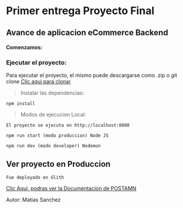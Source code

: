# Primer entrega Proyecto Final

## Avance de aplicacion eCommerce Backend

#### Comenzamos:

### Ejecutar el proyecto:

Para ejecutar el proyecto, el mismo puede descargarse como .zip o git clone
[Clic aqui para clonar](https://github.com/matsanchez/proyecto-final-backend.git)

> Instalar las dependencias:

```
npm install
```

> Modos de ejecucion Local:

```
El proyecto se ejecuta en http://localhost:8080
```

```
npm run start (modo produccion) Node JS

npm run dev (modo developer) Nodemon
```

## Ver proyecto en Produccion

```
Fue deployado en Glith
```

[Clic Aqui, podras ver la Documentacion de POSTAMN](https://documenter.getpostman.com/view/24760344/2s8YzMYQqV)

Autor: Matias Sanchez
